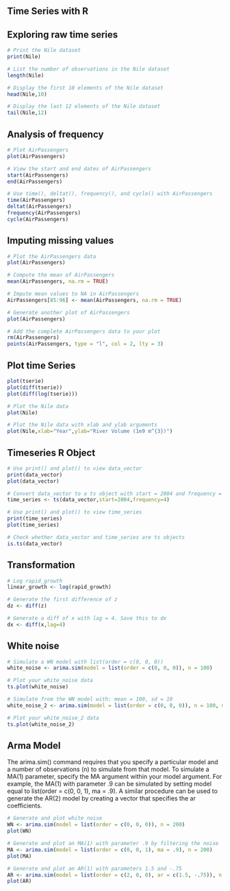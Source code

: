 ## Time Series with R

## Exploring raw time series

```R
# Print the Nile dataset
print(Nile)

# List the number of observations in the Nile dataset
length(Nile)

# Display the first 10 elements of the Nile dataset
head(Nile,10)

# Display the last 12 elements of the Nile dataset
tail(Nile,12)
```

## Analysis of frequency

```R
# Plot AirPassengers
plot(AirPassengers)

# View the start and end dates of AirPassengers
start(AirPassengers)
end(AirPassengers)

# Use time(), deltat(), frequency(), and cycle() with AirPassengers 
time(AirPassengers)
deltat(AirPassengers)
frequency(AirPassengers)
cycle(AirPassengers)
```

## Imputing missing values

```R 
# Plot the AirPassengers data
plot(AirPassengers)

# Compute the mean of AirPassengers
mean(AirPassengers, na.rm = TRUE)

# Impute mean values to NA in AirPassengers
AirPassengers[85:96] <- mean(AirPassengers, na.rm = TRUE)

# Generate another plot of AirPassengers
plot(AirPassengers)

# Add the complete AirPassengers data to your plot
rm(AirPassengers)
points(AirPassengers, type = "l", col = 2, lty = 3)
```

## Plot time Series

```R
plot(tserie)
plot(diff(tserie))
plot(diff(log(tserie)))

# Plot the Nile data
plot(Nile)

# Plot the Nile data with xlab and ylab arguments
plot(Nile,xlab="Year",ylab="River Volume (1e9 m^{3})")

```

## Timeseries R Object

```R
# Use print() and plot() to view data_vector
print(data_vector)
plot(data_vector)

# Convert data_vector to a ts object with start = 2004 and frequency = 4
time_series <- ts(data_vector,start=2004,frequency=4) 

# Use print() and plot() to view time_series
print(time_series)
plot(time_series)

# Check whether data_vector and time_series are ts objects
is.ts(data_vector)
```

## Transformation

```R
# Log rapid_growth
linear_growth <- log(rapid_growth)

# Generate the first difference of z
dz <- diff(z)

# Generate a diff of x with lag = 4. Save this to dx
dx <- diff(x,lag=4)
```

## White noise

```R
# Simulate a WN model with list(order = c(0, 0, 0))
white_noise <- arima.sim(model = list(order = c(0, 0, 0)), n = 100)

# Plot your white_noise data
ts.plot(white_noise)

# Simulate from the WN model with: mean = 100, sd = 10
white_noise_2 <- arima.sim(model = list(order = c(0, 0, 0)), n = 100, mean = 100, sd = 10)

# Plot your white_noise_2 data
ts.plot(white_noise_2)

```


## Arma Model

The arima.sim() command requires that you specify a particular model and a number of observations (n) to simulate from that model. To simulate a MA(1) parameter, specify the MA argument within your model argument. For example, the MA(1) with parameter .9 can be simulated by setting model equal to list(order = c(0, 0, 1), ma = .9). A similar procedure can be used to generate the AR(2) model by creating a vector that specifies the ar coefficients.

```R
# Generate and plot white noise
WN <- arima.sim(model = list(order = c(0, 0, 0)), n = 200)
plot(WN)

# Generate and plot an MA(1) with parameter .9 by filtering the noise
MA <- arima.sim(model = list(order = c(0, 0, 1), ma = .9), n = 200)  
plot(MA)

# Generate and plot an AR(1) with parameters 1.5 and -.75
AR <- arima.sim(model = list(order = c(2, 0, 0), ar = c(1.5, -.75)), n = 200) 
plot(AR)
```

